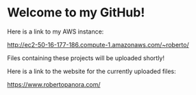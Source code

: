 # Welcome to my GitHub!


Here is a link to my AWS instance: 

http://ec2-50-16-177-186.compute-1.amazonaws.com/~roberto/

Files containing these projects will be uploaded shortly!

Here is a link to the website for the currently uploaded files:

https://www.robertopanora.com/


